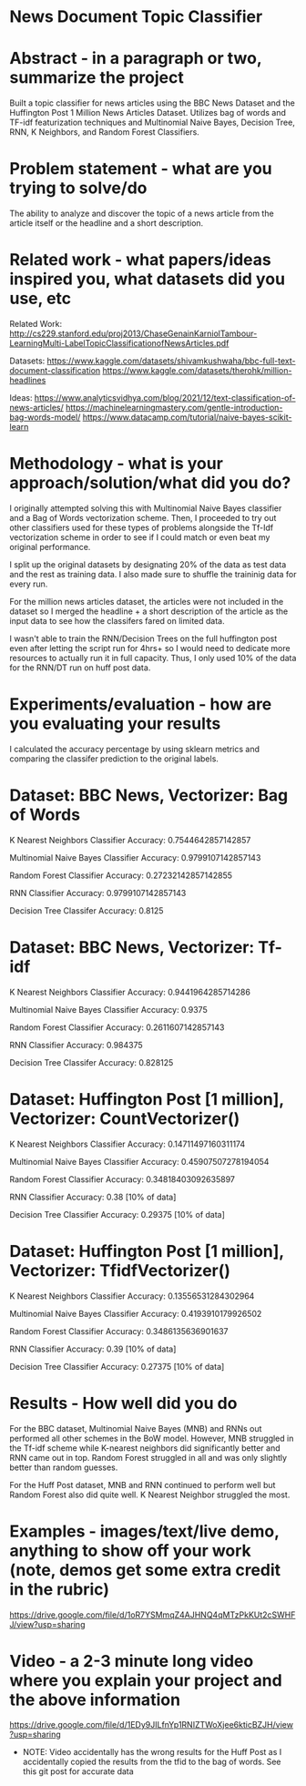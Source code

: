 # News Document Topic Classifier

# Abstract - in a paragraph or two, summarize the project

Built a topic classifier for news articles using the BBC News Dataset and the Huffington Post 1 Million News Articles Dataset. Utilizes bag of words and TF-idf featurization techniques and Multinomial Naive Bayes, Decision Tree, RNN, K Neighbors, and Random Forest Classifiers.

# Problem statement - what are you trying to solve/do

The ability to analyze and discover the topic of a news article from the article itself or the headline and a short description. 

# Related work - what papers/ideas inspired you, what datasets did you use, etc

Related Work: 
http://cs229.stanford.edu/proj2013/ChaseGenainKarniolTambour-LearningMulti-LabelTopicClassificationofNewsArticles.pdf

Datasets: 
https://www.kaggle.com/datasets/shivamkushwaha/bbc-full-text-document-classification
https://www.kaggle.com/datasets/therohk/million-headlines

Ideas: 
https://www.analyticsvidhya.com/blog/2021/12/text-classification-of-news-articles/
https://machinelearningmastery.com/gentle-introduction-bag-words-model/
https://www.datacamp.com/tutorial/naive-bayes-scikit-learn

# Methodology - what is your approach/solution/what did you do?

I originally attempted solving this with Multinomial Naive Bayes classifier and a Bag of Words vectorization scheme. Then, I proceeded to try out other classifiers used for these types of problems alongside the Tf-Idf vectorization scheme in order to see if I could match or even beat my original performance. 

I split up the original datasets by designating 20% of the data as test data and the rest as training data. I also made sure to shuffle the traininig data for every run.

For the million news articles dataset, the articles were not included in the dataset so I merged the headline + a short description of the article as the input data to see how the classifers fared on limited data. 

I wasn't able to train the RNN/Decision Trees on the full huffington post even after letting the script run for 4hrs+ so I would need to dedicate more resources to actually run it in full capacity. Thus, I only used 10% of the data for the RNN/DT run on huff post data.

# Experiments/evaluation - how are you evaluating your results
I calculated the accuracy percentage by using sklearn metrics and comparing the classifer prediction to the original labels. 

# Dataset: BBC News, Vectorizer: Bag of Words

K Nearest Neighbors Classifier
Accuracy: 0.7544642857142857

Multinomial Naive Bayes Classifier
Accuracy: 0.9799107142857143

Random Forest Classifier
Accuracy: 0.27232142857142855

RNN Classifier
Accuracy: 0.9799107142857143

Decision Tree Classifer
Accuracy: 0.8125


# Dataset: BBC News, Vectorizer: Tf-idf

K Nearest Neighbors Classifier
Accuracy: 0.9441964285714286

Multinomial Naive Bayes Classifier
Accuracy: 0.9375

Random Forest Classifier
Accuracy: 0.2611607142857143

RNN Classifier
Accuracy: 0.984375

Decision Tree Classifer
Accuracy: 0.828125

# Dataset: Huffington Post [1 million], Vectorizer: CountVectorizer()

K Nearest Neighbors Classifier Accuracy: 0.14711497160311174

Multinomial Naive Bayes Classifier Accuracy: 0.45907507278194054

Random Forest Classifier Accuracy: 0.34818403092635897

RNN Classifier Accuracy: 0.38 [10% of data]

Decision Tree Classifier Accuracy: 0.29375 [10% of data]

# Dataset: Huffington Post [1 million], Vectorizer: TfidfVectorizer()

K Nearest Neighbors Classifier Accuracy: 0.13556531284302964

Multinomial Naive Bayes Classifier Accuracy: 0.4193910179926502

Random Forest Classifier Accuracy: 0.3486135636901637

RNN Classifier Accuracy: 0.39 [10% of data]

Decision Tree Classifier Accuracy: 0.27375 [10% of data]


# Results - How well did you do

For the BBC dataset, Multinomial Naive Bayes (MNB) and RNNs out performed all other schemes in the BoW model. However, MNB struggled in the Tf-idf scheme while K-nearest neighbors did significantly better and RNN came out in top. Random Forest struggled in all and was only slightly better than random guesses. 

For the Huff Post dataset, MNB and RNN continued to perform well but Random Forest also did quite well. K Nearest Neighbor struggled the most. 

# Examples - images/text/live demo, anything to show off your work (note, demos get some extra credit in the rubric)
https://drive.google.com/file/d/1oR7YSMmqZ4AJHNQ4qMTzPkKUt2cSWHFJ/view?usp=sharing

# Video - a 2-3 minute long video where you explain your project and the above information
https://drive.google.com/file/d/1EDy9JILfnYp1RNIZTWoXjee6kticBZJH/view?usp=sharing

* NOTE: Video accidentally has the wrong results for the Huff Post as I accidentally copied the results from the tfid to the bag of words. See this git post for accurate data
